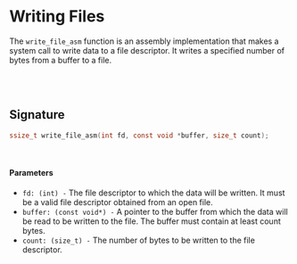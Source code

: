# Writing Files
The `write_file_asm` function is an assembly implementation that makes a system call to write data to a file descriptor. It writes a specified number of bytes from a buffer to a file.

<br><br>

## Signature
```c
ssize_t write_file_asm(int fd, const void *buffer, size_t count);
```

<br>

#### Parameters
- `fd: (int) -` The file descriptor to which the data will be written. It must be a valid file descriptor obtained from an open file.
- `buffer: (const void*) -` A pointer to the buffer from which the data will be read to be written to the file. The buffer must contain at least count bytes.
- `count: (size_t) -` The number of bytes to be written to the file descriptor.
